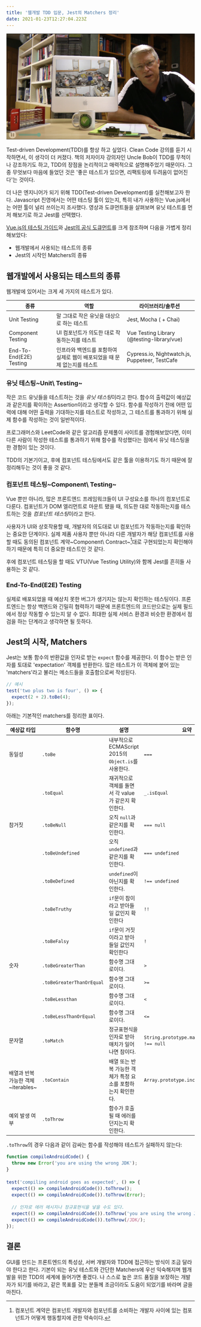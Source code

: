 ```yaml
---
title: '웹개발 TDD 입문, Jest의 Matchers 정리'
date: 2021-01-23T12:27:04.223Z
---
```


![대청소는 어렵다. <br/> 작은 정리를 계속해야 깨끗한 코드베이스를 유지할 수 있다.](./uncle-bob-tdd.png)

Test-driven Development(TDD)를 항상 하고 싶었다.
Clean Code 강의를 듣기 시작하면서, 이 생각이 더 커졌다.
책의 저자이자 강의자인 Uncle Bob이 TDD를 무척이나 강조하기도 하고,
TDD의 장점을 논리적이고 매력적으로 설명해주었기 때문이다.
그 중 무엇보다 마음에 들었던 것은 '좋은 테스트가 있으면,
리팩토링에 두려움이 없어진다'는 것이다.

더 나은 엔지니어가 되기 위해 TDD(Test-driven Development)를 실천해보고자 한다.
Javascript 진영에서는 어떤 테스팅 툴이 있는지,
특히 내가 사용하는 Vue.js에서는 어떤 툴이 널리 쓰이는지 조사했다.
영상과 도큐먼트들을 살펴보며 유닛 테스트를 먼저 해보기로 하고 Jest를 선택했다.

[Vue.js의 테스팅 가이드](https://vuejs.org/v2/guide/testing.html)와 
[Jest의 공식 도큐먼트](https://jestjs.io/docs/en/using-matchers)를 크게 참조하며
다음을 가볍게 정리해보았다:

- 웹개발에서 사용되는 테스트의 종류
- Jest의 시작인 Matchers의 종류

## 웹개발에서 사용되는 테스트의 종류

웹개발에 있어서는 크게 세 가지의 테스트가 있다.

| 종류 | 역할 | 라이브러리/솔루션 |
| --- | --- | --- |
| Unit Testing | 말 그대로 작은 유닛을 대상으로 하는 테스트 | Jest, Mocha ( + Chai) |
| Component Testing | UI 컴포넌트가 의도한 대로 작동하는지를 테스트 | Vue Testing Library (@testing-library/vue) |
| End-To-End(E2E) Testing | 인프라와 백엔드를 포함하여 실제로 웹이 배포되었을 때 문제 없는지를 테스트 | Cypress.io, Nightwatch.js, Puppeteer, TestCafe |

### 유닛 테스팅~Unit\ Testing~

작은 코드 유닛들을 테스트하는 것을 *유닛 테스팅*이라고 한다.
함수의 출력값이 예상값과 같은지를 확이하는 Assertion이라고 생각할 수 있다.
함수를 작성하기 전에 어떤 입력에 대해 어떤 출력을 기대하는지를 테스트로 작성하고,
그 테스트를 통과하기 위해 실제 함수를 작성하는 것이 일반적이다.

프로그래머스와 LeetCode와 같은 알고리즘 문제풀이 사이트를 경험해보았다면,
이미 다른 사람이 작성한 테스트를 통과하기 위해 함수를 작성했다는 점에서
유닛 테스팅을 한 경험이 있는 것이다.

TDD의 기본기이고, 후에 컴포넌트 테스팅에서도 같은 툴을 이용하기도 하기 때문에
잘 정리해두는 것이 좋을 것 같다.

### 컴포넌트 테스팅~Component\ Testing~

Vue 뿐만 아니라, 많은 프론트엔드 프레임워크들이 UI 구성요소를 하나의 컴포넌트로 다룬다.
컴포넌트가 DOM 엘리먼트로 마운트 됐을 때, 의도한 대로 작동하는지를 테스트하는 것을
*컴포넌트 테스팅*이라고 한다.

사용자가 UI와 상호작용할 때, 개발자의 의도대로 UI 컴포넌트가 작동하는지를 확인하는 중요한 단계이다.
실제 제품 사용자 뿐만 아니라 다른 개발자가 해당 컴포넌트를 사용할 때도
동의된 컴포넌트 계약~Component\ Contract~[^component-contract]대로 구현되었는지 확인해야 하기 때문에
특히 더 중요한 테스트인 것 같다.

후에 컴포넌트 테스팅을 할 때도 VTU(Vue Testing Utility)와 함께 
Jest를 흔히들 사용하는 것 같다.

### End-To-End(E2E) Testing

실제로 배포되었을 때 예상치 못한 버그가 생기지는 않는지 확인하는 테스팅이다.
프론트엔드는 항상 백엔드와 긴밀히 협력하기 때문에 프론트엔드의 코드만으로는
실제 필드에서 정상 작동할 수 있는지 알 수 없다.
최대한 실제 서비스 환경과 비슷한 환경에서 점검을 하는 단계라고 생각하면 될 듯하다.


## Jest의 시작, Matchers

Jest는 보통 함수의 반환값을 인자로 받는 `expect` 함수를 제공한다.
이 함수는 받은 인자를 토대로 'expectation' 객체를 반환한다.
많은 테스트가 이 객체에 붙어 있는 'matchers'라고 불리는 메소드들을 호출함으로써 작성된다.

```js
// 예시
test('two plus two is four', () => {
  expect(2 + 2).toBe(4);
});
```

아래는 기본적인 matchers를 정리한 표이다.

| 예상값 타입 | 함수명 | 설명 | 요약 |
| --- | --- | --- | --- |
| 동일성 | `.toBe` | 내부적으로 ECMAScript 2015의 `Object.is`를 사용한다. | `===` |
|        | `.toEqual` | 재귀적으로 객체를 돌면서 각 value가 같은지 확인한다. | `_.isEqual` |
| 참거짓 | `.toBeNull` | 오직 `null`과 같은지를 확인한다. | `=== null` |
|        | `.toBeUndefined` | 오직 `undefined`과 같은지를 확인한다. | `=== undefined` |
|        | `.toBeDefined` | `undefined`이 아닌지를 확인한다. | `!== undefined` |
|        | `.toBeTruthy` | `if`문이 참이라고 받아들일 값인지 확인한다 | `!!` |
|        | `.toBeFalsy` | `if`문이 거짓이라고 받아들일 값인지 확인한다 | `!` |
| 숫자   | `.toBeGreaterThan` | 함수명 그대로이다. | `>` |
|        | `.toBeGreaterThanOrEqual` | 함수명 그대로이다. | `>=` |
|        | `.toBeLessthan` | 함수명 그대로이다. | `<` |
|        | `.toBeLessThanOrEqual` | 함수명 그대로이다. | `<=` |
| 문자열 | `.toMatch` | 정규표현식을 인자로 받아 매치가 일어나면 참이다. | `String.prototype.match(regexp) !== null` |
| 배열과 반복 가능한 객체~iterables~ | `.toContain` | 배열 또는 반복 가능한 객체가 특정 요소를 포함하는지 확인한다. | `Array.prototype.includes(result)` |
| 예외 발생 여부 | `.toThrow` | 함수가 호출될 때 에러를 던지는지 확인한다.  |  |


`.toThrow`의 경우 다음과 같이 감싸는 함수를 작성해야 테스트가 실패하지 않는다:

```js
function compileAndroidCode() {
  throw new Error('you are using the wrong JDK');
}

test('compiling android goes as expected', () => {
  expect(() => compileAndroidCode()).toThrow();
  expect(() => compileAndroidCode()).toThrow(Error);

  // 인자로 에러 메시지나 정규표현식을 넣을 수도 있다.
  expect(() => compileAndroidCode()).toThrow('you are using the wrong JDK');
  expect(() => compileAndroidCode()).toThrow(/JDK/);
});
```

## 결론

GUI를 만드는 프론트엔드의 특성상,
서버 개발자와 TDD에 접근하는 방식이 조금 달라야 한다고 한다.
기본이 되는 유닛 테스트와 간단한 Matchers에 우선 익숙해지며
웹개발을 위한 TDD의 세계에 들어가면 좋겠다.
나 스스로 높은 코드 품질을 보장하는 개발자가 되기를 바라고,
같은 목표를 갖는 분들께 조금이라도 도움이 되었기를 바라며 글을 마친다.


[^component-contract]: 컴포넌트 계약은 컴포넌트 개발자와 컴포넌트를 소비하는 개발자 사이에 있는 컴포넌트가 어떻게 행동할지에 관한 약속이다.
